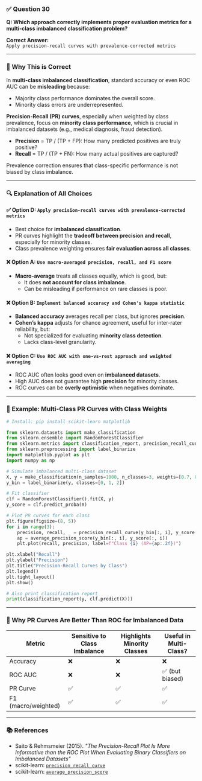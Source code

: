 ### ✅ Question 30

**Q: Which approach correctly implements proper evaluation metrics for a multi-class imbalanced classification problem?**

**Correct Answer:**  
`Apply precision-recall curves with prevalence-corrected metrics`

---

### 🧠 Why This is Correct

In **multi-class imbalanced classification**, standard accuracy or even ROC AUC can be **misleading** because:

- Majority class performance dominates the overall score.
- Minority class errors are underrepresented.

**Precision-Recall (PR) curves**, especially when weighted by class prevalence, focus on **minority class performance**, which is crucial in imbalanced datasets (e.g., medical diagnosis, fraud detection).

- **Precision** = TP / (TP + FP): How many predicted positives are truly positive?
- **Recall** = TP / (TP + FN): How many actual positives are captured?

Prevalence correction ensures that class-specific performance is not biased by class imbalance.

---

### 🔍 Explanation of All Choices

#### ✅ Option D: `Apply precision-recall curves with prevalence-corrected metrics`
- Best choice for **imbalanced classification**.
- PR curves highlight the **tradeoff between precision and recall**, especially for minority classes.
- Class prevalence weighting ensures **fair evaluation across all classes**.

#### ❌ Option A: `Use macro-averaged precision, recall, and F1 score`
- **Macro-average** treats all classes equally, which is good, but:
  - It does **not account for class imbalance**.
  - Can be misleading if performance on rare classes is poor.

#### ❌ Option B: `Implement balanced accuracy and Cohen's kappa statistic`
- **Balanced accuracy** averages recall per class, but ignores **precision**.
- **Cohen’s kappa** adjusts for chance agreement, useful for inter-rater reliability, but:
  - Not specialized for evaluating **minority class detection**.
  - Lacks class-level granularity.

#### ❌ Option C: `Use ROC AUC with one-vs-rest approach and weighted averaging`
- ROC AUC often looks good even on **imbalanced datasets**.
- High AUC does not guarantee high **precision** for minority classes.
- ROC curves can be **overly optimistic** when negatives dominate.

---

### 🧪 Example: Multi-Class PR Curves with Class Weights

```python
# Install: pip install scikit-learn matplotlib

from sklearn.datasets import make_classification
from sklearn.ensemble import RandomForestClassifier
from sklearn.metrics import classification_report, precision_recall_curve, average_precision_score
from sklearn.preprocessing import label_binarize
import matplotlib.pyplot as plt
import numpy as np

# Simulate imbalanced multi-class dataset
X, y = make_classification(n_samples=1000, n_classes=3, weights=[0.7, 0.2, 0.1], n_informative=5, n_clusters_per_class=1)
y_bin = label_binarize(y, classes=[0, 1, 2])

# Fit classifier
clf = RandomForestClassifier().fit(X, y)
y_score = clf.predict_proba(X)

# Plot PR curves for each class
plt.figure(figsize=(8, 5))
for i in range(3):
    precision, recall, _ = precision_recall_curve(y_bin[:, i], y_score[:, i])
    ap = average_precision_score(y_bin[:, i], y_score[:, i])
    plt.plot(recall, precision, label=f"Class {i} (AP={ap:.2f})")

plt.xlabel("Recall")
plt.ylabel("Precision")
plt.title("Precision-Recall Curves by Class")
plt.legend()
plt.tight_layout()
plt.show()

# Also print classification report
print(classification_report(y, clf.predict(X)))
````

---

### 📌 Why PR Curves Are Better Than ROC for Imbalanced Data

| Metric              | Sensitive to Class Imbalance | Highlights Minority Classes | Useful in Multi-Class? |
| ------------------- | ---------------------------- | --------------------------- | ---------------------- |
| Accuracy            | ❌                            | ❌                           | ❌                      |
| ROC AUC             | ❌                            | ❌                           | ✅ (but biased)         |
| PR Curve            | ✅                            | ✅                           | ✅                      |
| F1 (macro/weighted) | ✅                            | ✅                           | ✅                      |

---

### 📚 References

* Saito & Rehmsmeier (2015). *"The Precision-Recall Plot Is More Informative than the ROC Plot When Evaluating Binary Classifiers on Imbalanced Datasets"*
* scikit-learn: [`precision_recall_curve`](https://scikit-learn.org/stable/modules/generated/sklearn.metrics.precision_recall_curve.html)
* scikit-learn: [`average_precision_score`](https://scikit-learn.org/stable/modules/generated/sklearn.metrics.average_precision_score.html)

